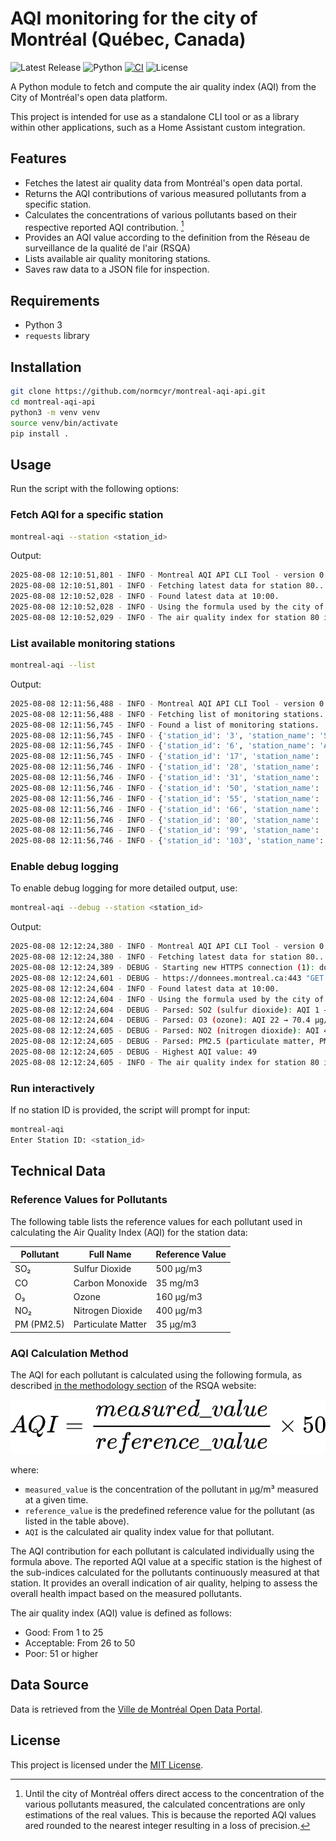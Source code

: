 # AQI monitoring for the city of Montréal (Québec, Canada)

![Latest Release](https://img.shields.io/github/v/release/normcyr/montreal-aqi-api?label=version)
![Python](https://img.shields.io/badge/python-3.11%20%7C%203.12-blue)
[![CI](https://github.com/normcyr/montreal-aqi-api/actions/workflows/ci.yml/badge.svg)](https://github.com/normcyr/montreal-aqi-api/actions/workflows/ci.yml)
![License](https://img.shields.io/github/license/normcyr/montreal-aqi-api)

A Python module to fetch and compute the air quality index (AQI) from the City of Montréal's open data platform.

This project is intended for use as a standalone CLI tool or as a library within other applications, such as a Home Assistant custom integration.

## Features

- Fetches the latest air quality data from Montréal's open data portal.
- Returns the AQI contributions of various measured pollutants from a specific station.
- Calculates the concentrations of various pollutants based on their respective reported AQI contribution. [^1]
- Provides an AQI value according to the definition from the Réseau de surveillance de la qualité de l'air (RSQA)
- Lists available air quality monitoring stations.
- Saves raw data to a JSON file for inspection.

[^1]: Until the city of Montréal offers direct access to the concentration of the various pollutants measured, the calculated concentrations are only estimations of the real values. This is because the reported AQI values ared rounded to the nearest integer resulting in a loss of precision.

## Requirements

- Python 3
- `requests` library

## Installation

```bash
git clone https://github.com/normcyr/montreal-aqi-api.git
cd montreal-aqi-api
python3 -m venv venv
source venv/bin/activate
pip install .
```

## Usage

Run the script with the following options:

### Fetch AQI for a specific station

```bash
montreal-aqi --station <station_id>
```

Output:

```bash
2025-08-08 12:10:51,801 - INFO - Montreal AQI API CLI Tool - version 0.2.0
2025-08-08 12:10:51,801 - INFO - Fetching latest data for station 80...
2025-08-08 12:10:52,028 - INFO - Found latest data at 10:00.
2025-08-08 12:10:52,028 - INFO - Using the formula used by the city of Montréal to calculate the pollutant levels
2025-08-08 12:10:52,029 - INFO - The air quality index for station 80 is 49
```

### List available monitoring stations

```bash
montreal-aqi --list
```

Output:

```bash
2025-08-08 12:11:56,488 - INFO - Montreal AQI API CLI Tool - version 0.2.0
2025-08-08 12:11:56,488 - INFO - Fetching list of monitoring stations...
2025-08-08 12:11:56,745 - INFO - Found a list of monitoring stations.
2025-08-08 12:11:56,745 - INFO - {'station_id': '3', 'station_name': 'Saint-Jean-Baptiste ', 'station_address': '1050 A, St-Jean-Baptiste', 'station_borough': 'Rivière-des-Prairies'}
2025-08-08 12:11:56,745 - INFO - {'station_id': '6', 'station_name': 'Anjou', 'station_address': '7650 rue Châteauneuf', 'station_borough': 'Anjou'}
2025-08-08 12:11:56,745 - INFO - {'station_id': '17', 'station_name': 'Caserne 17', 'station_address': '4240 rue Charleroi', 'station_borough': 'Montréal-Nord'}
2025-08-08 12:11:56,746 - INFO - {'station_id': '28', 'station_name': 'Échangeur Décarie', 'station_address': '2495 Duncan', 'station_borough': 'Mont-Royal'}
2025-08-08 12:11:56,746 - INFO - {'station_id': '31', 'station_name': 'Saint-Dominique', 'station_address': '75, rue Ontario Est', 'station_borough': 'Ville-Marie'}
2025-08-08 12:11:56,746 - INFO - {'station_id': '50', 'station_name': 'Hochelaga-Maisonneuve', 'station_address': '3250, Ste-Catherine Est', 'station_borough': 'Hochelaga-Maisonneuve'}
2025-08-08 12:11:56,746 - INFO - {'station_id': '55', 'station_name': 'Rivière-des-Prairies', 'station_address': '12400, Wilfrid-Ouellette, coin Louis-Lumière', 'station_borough': 'Rivière-des-Prairies'}
2025-08-08 12:11:56,746 - INFO - {'station_id': '66', 'station_name': 'Aéroport de Montréal', 'station_address': 'Aéroport de Montréal, 90-A rue Hervé-St-Martin', 'station_borough': 'Dorval'}
2025-08-08 12:11:56,746 - INFO - {'station_id': '80', 'station_name': 'Saint-Joseph', 'station_address': '2580 Saint-Joseph est', 'station_borough': 'Rosemont-La Petite-Patrie'}
2025-08-08 12:11:56,746 - INFO - {'station_id': '99', 'station_name': 'Sainte-Anne-de-Bellevue', 'station_address': '20965, Ch. Ste-Marie', 'station_borough': 'Sainte-Anne-de-Bellevue'}
2025-08-08 12:11:56,746 - INFO - {'station_id': '103', 'station_name': 'York/Roberval', 'station_address': '5398 rue York', 'station_borough': 'Sud-Ouest'}
```

### Enable debug logging

To enable debug logging for more detailed output, use:

```bash
montreal-aqi --debug --station <station_id>
```

Output:

```bash
2025-08-08 12:12:24,380 - INFO - Montreal AQI API CLI Tool - version 0.2.0
2025-08-08 12:12:24,380 - INFO - Fetching latest data for station 80...
2025-08-08 12:12:24,389 - DEBUG - Starting new HTTPS connection (1): donnees.montreal.ca:443
2025-08-08 12:12:24,601 - DEBUG - https://donnees.montreal.ca:443 "GET /api/3/action/datastore_search?resource_id=a25fdea2-7e86-42ac-8301-ca77db3ff17e&limit=1000 HTTP/1.1" 200 None
2025-08-08 12:12:24,604 - INFO - Found latest data at 10:00.
2025-08-08 12:12:24,604 - INFO - Using the formula used by the city of Montréal to calculate the pollutant levels
2025-08-08 12:12:24,604 - DEBUG - Parsed: SO2 (sulfur dioxide): AQI 1 → 10.0 µg/m3
2025-08-08 12:12:24,604 - DEBUG - Parsed: O3 (ozone): AQI 22 → 70.4 µg/m3
2025-08-08 12:12:24,605 - DEBUG - Parsed: NO2 (nitrogen dioxide): AQI 4 → 32.0 µg/m3
2025-08-08 12:12:24,605 - DEBUG - Parsed: PM2.5 (particulate matter, PM2.5): AQI 49 → 34.3 µg/m3
2025-08-08 12:12:24,605 - DEBUG - Highest AQI value: 49
2025-08-08 12:12:24,605 - INFO - The air quality index for station 80 is 49
```

### Run interactively

If no station ID is provided, the script will prompt for input:

```bash
montreal-aqi
Enter Station ID: <station_id>
```

## Technical Data

### Reference Values for Pollutants

The following table lists the reference values for each pollutant used in calculating the Air Quality Index (AQI) for the station data:

| Pollutant     | Full Name               | Reference Value |
|---------------|-------------------------|-----------------|
| SO₂           | Sulfur Dioxide          | 500 µg/m3       |
| CO            | Carbon Monoxide         | 35 mg/m3        |
| O₃            | Ozone                   | 160 µg/m3       |
| NO₂           | Nitrogen Dioxide        | 400 µg/m3       |
| PM (PM2.5)    | Particulate Matter      | 35 µg/m3        |

### AQI Calculation Method

The AQI for each pollutant is calculated using the following formula, as described [in the methodology section](https://donnees.montreal.ca/dataset/rsqa-indice-qualite-air#methodology) of the RSQA website:

![AQI Equation](docs/aqi_equation.png)

where:

- `measured_value` is the concentration of the pollutant in µg/m³ measured at a given time.
- `reference_value` is the predefined reference value for the pollutant (as listed in the table above).
- `AQI` is the calculated air quality index value for that pollutant.

The AQI contribution for each pollutant is calculated individually using the formula above. The reported AQI value at a specific station is the highest of the sub-indices calculated for the pollutants continuously measured at that station. It provides an overall indication of air quality, helping to assess the overall health impact based on the measured pollutants.

The air quality index (AQI) value is defined as follows:

- Good: From 1 to 25
- Acceptable: From 26 to 50
- Poor: 51 or higher

## Data Source

Data is retrieved from the [Ville de Montréal Open Data Portal](https://donnees.montreal.ca/fr/dataset/rsqa-indice-qualite-air).

## License

This project is licensed under the [MIT License](LICENSE).
